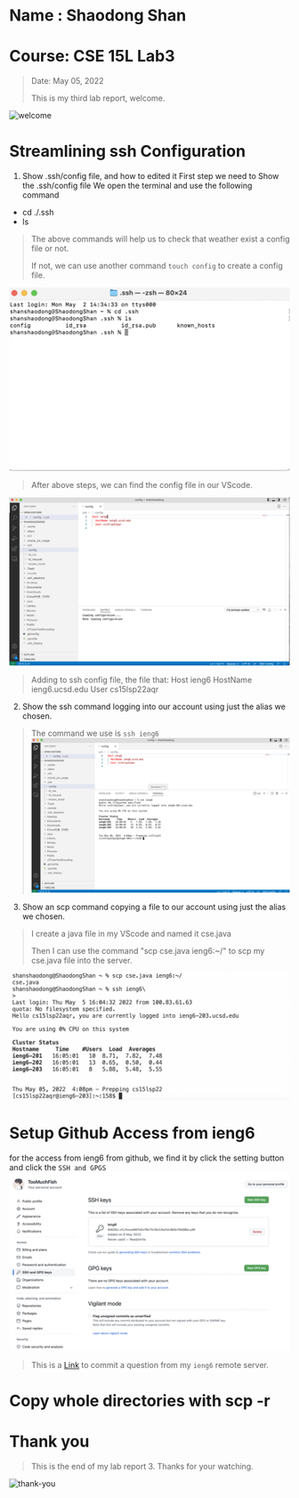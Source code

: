 # Name : Shaodong Shan
# Course: CSE 15L Lab3
>Date: May 05, 2022
>
>This is my third lab report, welcome.
>
![welcome](https://user-images.githubusercontent.com/103075501/162642398-9902f982-4aa5-4e33-816d-d0eba4ceace9.jpeg)
>

# Streamlining ssh Configuration
1. Show .ssh/config file, and how to edited it
First step we need to Show the .ssh/config file
We open the terminal and use the following command
* cd ./.ssh
* ls

>The above commands will help us to check that weather exist a config file or not.
>
>If not, we can use another command `touch config` to create a config file.
>
![command](lab3p1.png)

>After above steps, we can find the config file in our VScode.
>
![VScode](lab3p2.png)
>
>Adding to ssh config file, the file that:
>Host ieng6
>    HostName ieng6.ucsd.edu
>    User cs15lsp22aqr


2. Show the ssh command logging into our account using just the alias we chosen.
>The command we use is `ssh ieng6`
![prepping](lab3p3.png)

3. Show an scp command copying a file to our account using just the alias we chosen.

>I create a java file in my VScode and named it cse.java
>
>Then I can use the command "scp cse.java ieng6:~/" to scp my cse.java file into the server.
>
![scp](lab3p4.png)

# Setup Github Access from ieng6
for the access from ieng6 from github, we find it by click the setting button and click the `SSH and GPGS`
![AddSshKey](lab3p5.png)

>This is a [Link](https://github.com/TooMuchFish/skillde1/commit/e610d2c40cadbd7838ef8d70143ec296453bca34) to commit a question from my `ieng6` remote server.

# Copy whole directories with scp -r


# Thank you
>This is the end of my lab report 3. Thanks for your watching.
  
![thank-you](https://user-images.githubusercontent.com/103075501/162642394-44533b1f-86e6-4dd4-ac23-0c8392cfdbbb.jpg)
